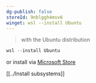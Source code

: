 ```yaml
---
dg-publish: false
storeId: 9nblggh4msv6
winget: wsl --install Ubuntu
---
```


> with the Ubuntu distribution

```powershell
wsl --install Ubuntu
```

or install via [Microsoft Store](https://microsoft.com/store/apps/9nblggh4msv6)


[[../Install subsystems]]